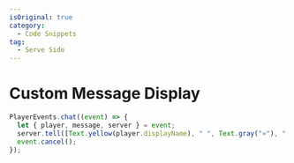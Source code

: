 ```yaml
---
isOriginal: true
category:
  - Code Snippets
tag:
  - Serve Side
---
```


# Custom Message Display

```js
PlayerEvents.chat((event) => {
  let { player, message, server } = event;
  server.tell([Text.yellow(player.displayName), " ", Text.gray("»"), " ", Text.white(message)]);
  event.cancel();
});
```